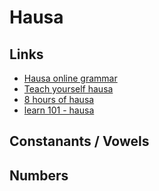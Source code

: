 # Hausa

## Links

- [Hausa online grammar](http://aflang.humanities.ucla.edu/language-materials/chadic-languages/hausa/hausa-online-grammar/)
- [Teach yourself hausa](http://www.teachyourselfhausa.com/)
- [8 hours of hausa](https://www.youtube.com/watch?v=wc8Y1taZ8LM)
- [learn 101 - hausa](http://learn101.org/hausa_alphabet.php)

## Constanants / Vowels

## Numbers
